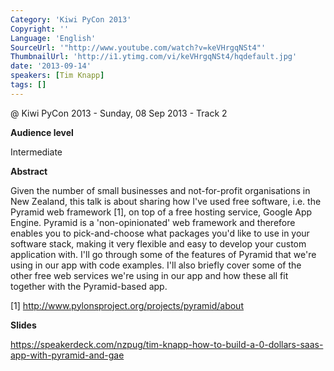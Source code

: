 ```yaml
---
Category: 'Kiwi PyCon 2013'
Copyright: ''
Language: 'English'
SourceUrl: '"http://www.youtube.com/watch?v=keVHrgqNSt4"'
ThumbnailUrl: 'http://i1.ytimg.com/vi/keVHrgqNSt4/hqdefault.jpg'
date: '2013-09-14'
speakers: [Tim Knapp]
tags: []
---
```

@ Kiwi PyCon 2013 - Sunday, 08 Sep 2013 - Track 2

**Audience level**

Intermediate

**Abstract**

Given the number of small businesses and not-for-profit organisations in New Zealand, this talk is about sharing how I've used free software, i.e. the Pyramid web framework [1], on top of a free hosting service, Google App Engine. Pyramid is a 'non-opinionated' web framework and therefore enables you to pick-and-choose what packages you'd like to use in your software stack, making it very flexible and easy to develop your custom application with. I'll go through some of the features of Pyramid that we're using in our app with code examples. I'll also briefly cover some of the other free web services we're using in our app and how these all fit together with the Pyramid-based app.

[1] http://www.pylonsproject.org/projects/pyramid/about

**Slides**

https://speakerdeck.com/nzpug/tim-knapp-how-to-build-a-0-dollars-saas-app-with-pyramid-and-gae